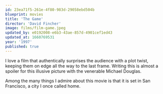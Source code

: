 ```yaml
---
id: 23ea71f5-261e-4f80-983d-29058ebd504b
blueprint: movies
title: 'The Game'
director: 'David Fincher'
image: films/film-game.jpeg
updated_by: e0192008-e6b3-43ae-857d-4901cef1ed43
updated_at: 1660769531
year: '1997'
published: true
---
```

I love a film that authentically surprises the audience with a plot twist, keeping them on edge all the way to the last frame. Writing this is almost a spoiler for this illusive picture with the venerable Michael Douglas.

Among the many things I admire about this movie is that it is set in San Francisco, a city I once called home.